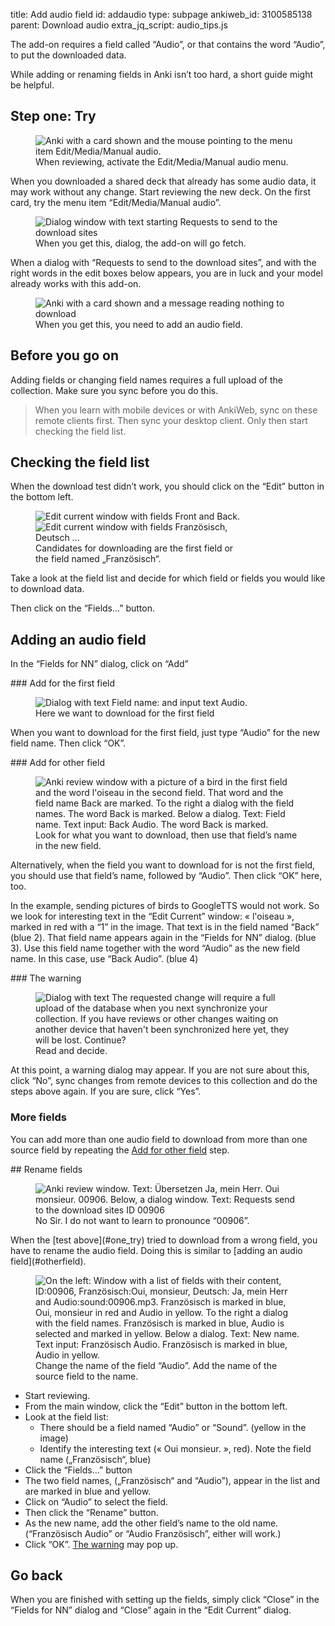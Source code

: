 title: Add audio field
id: addaudio
type: subpage
ankiweb_id: 3100585138
parent: Download audio
extra_jq_script: audio_tips.js

The add-on requires a field called “Audio”, or that contains the word
“Audio”, to put the downloaded data.

While adding or renaming fields in Anki isn’t too hard, a short guide
might be helpful.

## <span id="one_try">Step one: Try</span>

<figure>
<img src="images/manual_audio.png" alt="Anki with a card shown and the
mouse pointing to the menu item
Edit/Media/Manual audio. ">
<figcaption>When reviewing, activate the
Edit/Media/Manual audio menu.</figcaption>
</figure>
When you downloaded a shared deck that already has some audio data,
it may work without any change. Start reviewing the new deck. On the
first card, try the menu item
“Edit/Media/Manual audio”.

<span class="clear" />
<figure>
<img src="images/preview_audio.png" alt="Dialog window with text
starting Requests to send to the download sites">
<figcaption>When you get this, dialog, the add-on will go fetch.</figcaption>
</figure>
When a dialog with
“Requests to send to the download sites”, and with the right words in
the edit boxes below appears, you are in luck and your
model already works with this add-on.

<span class="clear" />
<figure>
<img src="images/nothing_to_download.png" alt="Anki with a card shown
and a message reading nothing to download">
<figcaption>When you get this, you need to add an audio field.</figcaption>
</figure>

## Before you go on

Adding fields or changing field names requires a full upload of the
collection. Make sure you sync before you do this.

<blockquote class="nb">When you learn with mobile devices or with
AnkiWeb, sync on these remote clients first. Then sync your desktop
client. Only then start checking the field list.</blockquote>


## Checking the field list

When the download test didn’t work, you should click on the  “Edit”
button in the bottom left.

<figure style="width: 333px;">
<img src="images/front_back.png" alt="Edit current window with fields
Front and Back. ">
<img src="images/id_franz_de.png" alt="Edit current window with fields
Französisch, Deutsch ...">
<figcaption>Candidates for downloading are the first field or the
field named „Französisch“.</figcaption>
</figure>

Take a look at the field list and decide for which field or
fields you would like to download data.

Then click on the “Fields...” button.


## Adding an audio field

In the “Fields for NN” dialog, click on “Add”

<span class="clear" />
### Add for the first field

<figure>
<img src="images/add_for_base.png" alt="Dialog with text Field name:
and input text Audio.">
<figcaption>Here we want to download for the first field</figcaption>
</figure>

When you want to download for the first field, just type “Audio” for
the new field name. Then click  “OK”.

<span class="clear" />
### <span id="otherfield">Add for <span class="qtbase orfirst">other</span> field</span>

<figure>
<img src="images/add_not_first.png" alt="Anki review window with a
picture of a bird in the first field and the word l'oiseau in the
second field. That word and the field name Back are marked. To the
right a dialog with the field names. The word Back is marked. Below a
dialog. Text: Field name. Text input: Back Audio. The
word Back is marked.">
<figcaption>Look for what you want to download, then use that field’s
name in the new field.</figcaption>
</figure>

Alternatively, when the field you want to download for is not the
first field, you should use that field’s name, followed by
“Audio”. Then click  “OK” here, too.

In the example, sending pictures of birds to GoogleTTS would not
work. So we look for interesting text in the “Edit Current”
window: «&nbsp;l'oiseau&nbsp;», marked in red with a “1” in the image. That text
is in the field named “Back” (blue 2). That field name appears
again in the “Fields for NN” dialog. (blue 3). Use this field name
together with the word “Audio” as the new field name. In this case,
use “Back Audio”. (blue 4)

<span class="clear" />
### <span id="thewarning">The warning</span>

<figure>
<img src="images/sync_warning.png" alt="Dialog with text The requested
change will require a full upload of the database when you next
synchronize your collection. If you have reviews or other changes
waiting on another device that haven't been synchronized here yet,
they will be lost. Continue?">
<figcaption>Read and decide.</figcaption>
</figure>
At this point, a warning dialog may appear. If you are not sure about
this, click “No”, sync changes from remote devices to this
collection and do the steps above again. If you are sure, click
“Yes”.


### More fields

You can add more than one audio field to download from more than one
source field by repeating the [Add for other field](#otherfield)
step.


<span class="clear" />
## <span id="renamefields">Rename fields</span>

<figure>
<img src="images/00906.png" alt="Anki review window. Text: Übersetzen
Ja, mein Herr. Oui monsieur. 00906. Below, a dialog window. Text:
Requests send to the download sites ID 00906">
<figcaption>No Sir. I do not want to learn to pronounce “00906”.</figcaption>
</figure>
When the [test above](#one_try) tried to download from a wrong field,
you have to rename the audio field. Doing this is similar to [adding
an audio field](#otherfield).

<figure>
<img src="images/change_name.png" alt="On the left: Window with a list
of fields with their content, ID:00906, Französisch:Oui,
monsieur, Deutsch: Ja, mein Herr and
Audio:sound:00906.mp3. Französisch is marked in blue, Oui,
monsieur in red and Audio in yellow. To the
right a dialog with the field names. Französisch is marked in blue,
Audio is selected and marked in yellow. Below a
dialog. Text: New name. Text input: Französisch Audio. Französisch is
marked in blue, Audio in yellow.">
<figcaption>Change the name of the field “Audio”. Add the name of the
source field to the name.</figcaption>
</figure>

* Start reviewing.
* From the main window, click the “Edit” button in the bottom left.
* Look at the field list:
  <ul>
    <li>There should be a field named “Audio” or “Sound”. (yellow in
  the image)</li>
    <li>Identify the interesting text (« Oui monsieur. », red). Note the
  field name („Französisch“, blue)</li>
  </ul>
* Click the “Fields...” button
* The two field names, („Französisch“ and “Audio”), appear in the list
  and are marked in blue and yellow.
* Click on “Audio” to select the field.
* Then click the “Rename” button.
* As the new name, add the other field’s name to the old
  name. (“Französisch Audio”  or “Audio Französisch”, either will work.)
* Click “OK”. [The warning](#thewarning) may pop up.

## Go back

When you are finished with setting up the fields, simply click
“Close” in the “Fields for NN” dialog  and “Close” again in the “Edit
Current” dialog.
